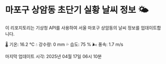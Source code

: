 
# 마포구 상암동 초단기 실황 날씨 정보 🌤️

이 리포지토리는 기상청 API를 사용하여 서울 마포구 상암동의 날씨 정보를 업데이트합니다. 

🌡️ 기온: 16.2 ℃
💧 강수량: 0 mm
💦 습도: 75 %
🌬️ 풍속: 1.7 m/s

마지막 업데이트 시각: 2025년 04월 17일 06시 10분    
